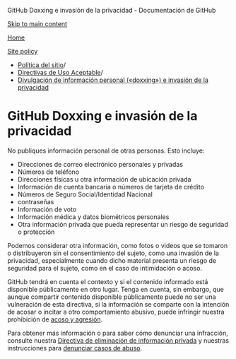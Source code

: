 GitHub Doxxing e invasión de la privacidad - Documentación de GitHub

[Skip to main content](#main-content)

[Home](/es)

[Site policy](/es/site-policy)

* [Política del sitio](/es/site-policy)/
* [Directivas de Uso Aceptable](/es/site-policy/acceptable-use-policies)/
* [Divulgación de información personal («doxxing») e invasión de la privacidad](/es/site-policy/acceptable-use-policies/github-doxxing-and-invasion-of-privacy)

GitHub Doxxing e invasión de la privacidad
==========

No publiques información personal de otras personas. Esto incluye:

* Direcciones de correo electrónico personales y privadas
* Números de teléfono
* Direcciones físicas u otra información de ubicación privada
* Información de cuenta bancaria o números de tarjeta de crédito
* Números de Seguro Social/Identidad Nacional
* contraseñas
* Información de voto
* Información médica y datos biométricos personales
* Otra información privada que pueda representar un riesgo de seguridad o protección

Podemos considerar otra información, como fotos o videos que se tomaron o distribuyeron sin el consentimiento del sujeto, como una invasión de la privacidad, especialmente cuando dicho material presenta un riesgo de seguridad para el sujeto, como en el caso de intimidación o acoso.

GitHub tendrá en cuenta el contexto y si el contenido informado está disponible públicamente en otro lugar. Tenga en cuenta, sin embargo, que aunque compartir contenido disponible públicamente puede no ser una vulneración de esta directiva, si la información se comparte con la intención de acosar o incitar a otro comportamiento abusivo, puede infringir nuestra prohibición de [acoso y agresión](/es/site-policy/acceptable-use-policies/github-bullying-and-harassment).

Para obtener más información o para saber cómo denunciar una infracción, consulte nuestra [Directiva de eliminación de información privada](/es/site-policy/content-removal-policies/github-private-information-removal-policy) y nuestras instrucciones para [denunciar casos de abuso](/es/communities/maintaining-your-safety-on-github/reporting-abuse-or-spam).

